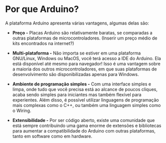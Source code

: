 # Por que Arduino?

A plataforma Arduino apresenta várias vantagens, algumas delas são:

+ **Preço -** Placas Arduino são relativamente baratas, se comparadas a outras plataformas de microcontroladores. (Inserir um preço médio de kits encontrados na internet?)

+ **Multi-plataforma  -** Não importa se estiver em uma plataforma GNU/Linux, Windows ou MacOS, você terá acesso a IDE do Arduino. Ela está disponível até mesmo para navegador! Isso é uma vantagem sobre a maioria dos outros microcontroladores, em que suas plataformas de desenvolvimento são disponibilizadas apenas para Windows.

+ **Ambiente de programação simples -** Com uma interface simples e limpa, onde tudo que você precisa está ao alcance de poucos cliques, acaba sendo simples para iniciantes mas  também flexível para experientes. Além disso, é possível utilizar linguagens de programação mais complexas como o C++, ou também uma linguagem simples como o Wiring.

+ **Extensibilidade -** Por ser código aberto, existe uma comunidade que está sempre contribuindo uma gama enorme de extensões e bibliotecas para aumentar a compatibilidade do Arduino com outras plataformas, tanto em software como em hardware.

